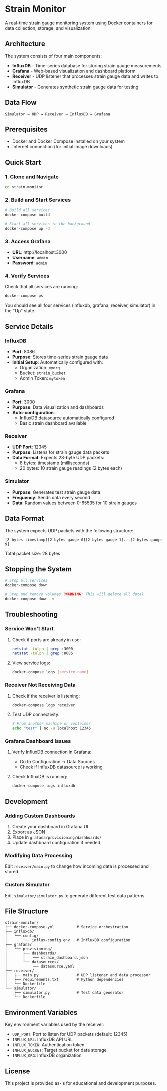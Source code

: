 # Strain Monitor

A real-time strain gauge monitoring system using Docker containers for data collection, storage, and visualization.

## Architecture

The system consists of four main components:

- **InfluxDB** - Time-series database for storing strain gauge measurements
- **Grafana** - Web-based visualization and dashboard platform
- **Receiver** - UDP listener that processes strain gauge data and writes to InfluxDB
- **Simulator** - Generates synthetic strain gauge data for testing

## Data Flow

```
Simulator → UDP → Receiver → InfluxDB → Grafana
```

## Prerequisites

- Docker and Docker Compose installed on your system
- Internet connection (for initial image downloads)

## Quick Start

### 1. Clone and Navigate

```bash
cd strain-monitor
```

### 2. Build and Start Services

```bash
# Build all services
docker-compose build

# Start all services in the background
docker-compose up -d
```

### 3. Access Grafana

- **URL**: http://localhost:3000
- **Username**: `admin`
- **Password**: `admin`

### 4. Verify Services

Check that all services are running:

```bash
docker-compose ps
```

You should see all four services (influxdb, grafana, receiver, simulator) in the "Up" state.

## Service Details

### InfluxDB
- **Port**: 8086
- **Purpose**: Stores time-series strain gauge data
- **Initial Setup**: Automatically configured with:
  - Organization: `myorg`
  - Bucket: `strain_bucket`
  - Admin Token: `mytoken`

### Grafana
- **Port**: 3000
- **Purpose**: Data visualization and dashboards
- **Auto-configuration**: 
  - InfluxDB datasource automatically configured
  - Basic strain dashboard available

### Receiver
- **UDP Port**: 12345
- **Purpose**: Listens for strain gauge data packets
- **Data Format**: Expects 28-byte UDP packets:
  - 8 bytes: timestamp (milliseconds)
  - 20 bytes: 10 strain gauge readings (2 bytes each)

### Simulator
- **Purpose**: Generates test strain gauge data
- **Frequency**: Sends data every second
- **Data**: Random values between 0-65535 for 10 strain gauges

## Data Format

The system expects UDP packets with the following structure:

```
[8 bytes timestamp][2 bytes gauge 0][2 bytes gauge 1]...[2 bytes gauge 9]
```

Total packet size: 28 bytes

## Stopping the System

```bash
# Stop all services
docker-compose down

# Stop and remove volumes (WARNING: This will delete all data)
docker-compose down -v
```

## Troubleshooting

### Service Won't Start

1. Check if ports are already in use:
   ```bash
   netstat -tulpn | grep :3000
   netstat -tulpn | grep :8086
   ```

2. View service logs:
   ```bash
   docker-compose logs [service-name]
   ```

### Receiver Not Receiving Data

1. Check if the receiver is listening:
   ```bash
   docker-compose logs receiver
   ```

2. Test UDP connectivity:
   ```bash
   # From another machine or container
   echo "test" | nc -u localhost 12345
   ```

### Grafana Dashboard Issues

1. Verify InfluxDB connection in Grafana:
   - Go to Configuration → Data Sources
   - Check if InfluxDB datasource is working

2. Check InfluxDB is running:
   ```bash
   docker-compose logs influxdb
   ```

## Development

### Adding Custom Dashboards

1. Create your dashboard in Grafana UI
2. Export as JSON
3. Place in `grafana/provisioning/dashboards/`
4. Update dashboard configuration if needed

### Modifying Data Processing

Edit `receiver/main.py` to change how incoming data is processed and stored.

### Custom Simulator

Edit `simulator/simulator.py` to generate different test data patterns.

## File Structure

```
strain-monitor/
├── docker-compose.yml          # Service orchestration
├── influxdb/
│   └── config/
│       └── influx-config.env   # InfluxDB configuration
├── grafana/
│   └── provisioning/
│       ├── dashboards/
│       │   └── strain_dashboard.json
│       └── datasources/
│           └── datasource.yaml
├── receiver/
│   ├── main.py                 # UDP listener and data processor
│   ├── requirements.txt        # Python dependencies
│   └── Dockerfile
└── simulator/
    ├── simulator.py            # Test data generator
    └── Dockerfile
```

## Environment Variables

Key environment variables used by the receiver:

- `UDP_PORT`: Port to listen for UDP packets (default: 12345)
- `INFLUX_URL`: InfluxDB API URL
- `INFLUX_TOKEN`: Authentication token
- `INFLUX_BUCKET`: Target bucket for data storage
- `INFLUX_ORG`: InfluxDB organization

## License

This project is provided as-is for educational and development purposes. 